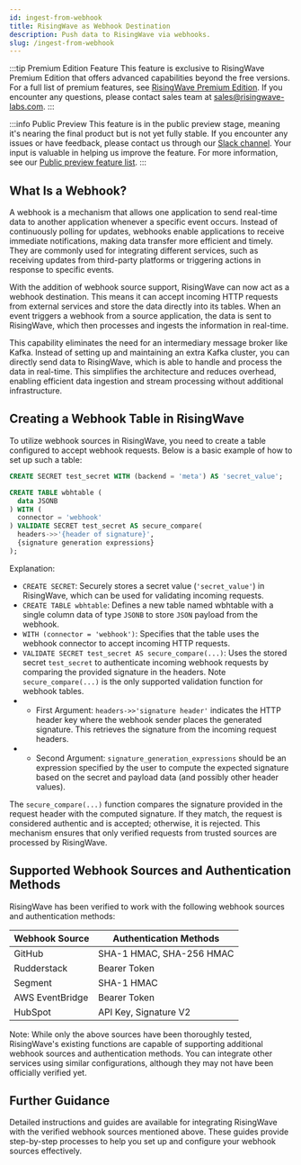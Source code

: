 ```yaml
---
id: ingest-from-webhook
title: RisingWave as Webhook Destination
description: Push data to RisingWave via webhooks.
slug: /ingest-from-webhook
---
```

<head>
  <link rel="canonical" href="https://docs.risingwave.com/docs/current/ingest-from-webhook/" />
</head>

:::tip Premium Edition Feature
This feature is exclusive to RisingWave Premium Edition that offers advanced capabilities beyond the free versions. For a full list of premium features, see [RisingWave Premium Edition](/rw-premium-edition-intro.md). If you encounter any questions, please contact sales team at [sales@risingwave-labs.com](mailto:sales@risingwave-labs.com).
:::

:::info Public Preview
This feature is in the public preview stage, meaning it's nearing the final product but is not yet fully stable. If you encounter any issues or have feedback, please contact us through our [Slack channel](https://www.risingwave.com/slack). Your input is valuable in helping us improve the feature. For more information, see our [Public preview feature list](/product-lifecycle/#features-in-the-public-preview-stage).
:::

## What Is a Webhook?

A webhook is a mechanism that allows one application to send real-time data to another application whenever a specific event occurs. Instead of continuously polling for updates, webhooks enable applications to receive immediate notifications, making data transfer more efficient and timely. They are commonly used for integrating different services, such as receiving updates from third-party platforms or triggering actions in response to specific events.

With the addition of webhook source support, RisingWave can now act as a webhook destination. This means it can accept incoming HTTP requests from external services and store the data directly into its tables. When an event triggers a webhook from a source application, the data is sent to RisingWave, which then processes and ingests the information in real-time.

This capability eliminates the need for an intermediary message broker like Kafka. Instead of setting up and maintaining an extra Kafka cluster, you can directly send data to RisingWave, which is able to handle and process the data in real-time. This simplifies the architecture and reduces overhead, enabling efficient data ingestion and stream processing without additional infrastructure.

## Creating a Webhook Table in RisingWave

To utilize webhook sources in RisingWave, you need to create a table configured to accept webhook requests. Below is a basic example of how to set up such a table:

```sql
CREATE SECRET test_secret WITH (backend = 'meta') AS 'secret_value';

CREATE TABLE wbhtable (
  data JSONB
) WITH (
  connector = 'webhook'
) VALIDATE SECRET test_secret AS secure_compare(
  headers->>'{header of signature}',
  {signature generation expressions}
);
```

Explanation:

- `CREATE SECRET`: Securely stores a secret value (`'secret_value'`) in RisingWave, which can be used for validating incoming requests.
- `CREATE TABLE wbhtable`: Defines a new table named wbhtable with a single column data of type `JSONB` to store `JSON` payload from the webhook.
- `WITH (connector = 'webhook')`: Specifies that the table uses the webhook connector to accept incoming HTTP requests.
- `VALIDATE SECRET test_secret AS secure_compare(...)`: Uses the stored secret `test_secret` to authenticate incoming webhook requests by comparing the provided signature in the headers. Note `secure_compare(...)` is the only supported validation function for webhook tables.
- - First Argument: `headers->>'signature header'` indicates the HTTP header key where the webhook sender places the generated signature. This retrieves the signature from the incoming request headers.
- - Second Argument: `signature_generation_expressions` should be an expression specified by the user to compute the expected signature based on the secret and payload data (and possibly other header values).

The `secure_compare(...)` function compares the signature provided in the request header with the computed signature. If they match, the request is considered authentic and is accepted; otherwise, it is rejected. This mechanism ensures that only verified requests from trusted sources are processed by RisingWave.

## Supported Webhook Sources and Authentication Methods
RisingWave has been verified to work with the following webhook sources and authentication methods:

|Webhook Source|Authentication Methods|
|---|---|
|GitHub| SHA-1 HMAC, SHA-256 HMAC |
|Rudderstack| Bearer Token |
|Segment| SHA-1 HMAC |
|AWS EventBridge| Bearer Token |
|HubSpot| API Key, Signature V2 |

Note: While only the above sources have been thoroughly tested, RisingWave's existing functions are capable of supporting additional webhook sources and authentication methods. You can integrate other services using similar configurations, although they may not have been officially verified yet.

## Further Guidance
Detailed instructions and guides are available for integrating RisingWave with the verified webhook sources mentioned above. These guides provide step-by-step processes to help you set up and configure your webhook sources effectively.